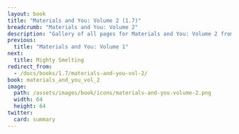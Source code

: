 ```yaml
---
layout: book
title: "Materials and You: Volume 2 (1.7)"
breadcrumb: "Materials and You: Volume 2"
description: "Gallery of all pages for Materials and You: Volume 2 from Tinkers' Construct in Minecraft 1.7.10."
previous:
  title: "Materials and You: Volume 1"
next:
  title: Mighty Smelting
redirect_from:
  - /docs/books/1.7/materials-and-you-vol-2/
book: materials_and_you_vol_2
image:
  path: /assets/images/book/icons/materials-and-you-volume-2.png
  width: 64
  height: 64
twitter:
  card: summary
---
```

